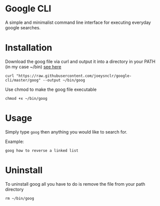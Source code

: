 # Google CLI

A simple and minimalist command line interface for executing everyday google searches.

# Installation
Download the goog file via curl and output it into a directory in your PATH (in my case ~/bin)
[see here](https://linuxize.com/post/how-to-add-directory-to-path-in-linux/)

`curl "https://raw.githubusercontent.com/joeysnclr/google-cli/master/goog" --output ~/bin/goog`

Use chmod to make the goog file executable

`chmod +x ~/bin/goog`

# Usage
Simply type `goog` then anything you would like to search for.

Example:

`goog how to reverse a linked list`

# Uninstall
To uninstall goog all you have to do is remove the file from your path directory

`rm ~/bin/goog`
